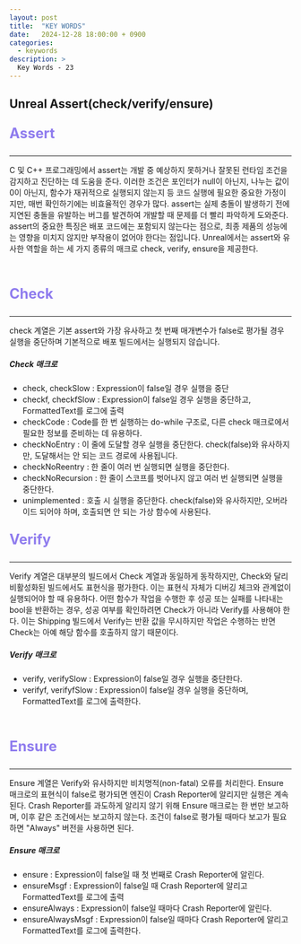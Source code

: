 ```yaml
---
layout: post
title:  "KEY WORDS"
date:   2024-12-28 18:00:00 + 0900
categories:
  - keywords
description: >
  Key Words - 23
---
```

## Unreal Assert(check/verify/ensure)

<p style = "color:#8f7cee; font-size:25px; font-weight:bold">
Assert
</p>

---

C 및 C++ 프로그래밍에서 assert는 개발 중 예상하지 못하거나 잘못된 런타임 조건을 감지하고 진단하는 데 도움을 준다. 이러한 조건은 포인터가 null이 아닌지, 나누는 값이 0이 아닌지, 함수가 재귀적으로 실행되지 않는지 등 코드 실행에 필요한 중요한 가정이지만, 매번 확인하기에는 비효율적인 경우가 많다. assert는 실제 충돌이 발생하기 전에 지연된 충돌을 유발하는 버그를 발견하여 개발할 때 문제를 더 빨리 파악하게 도와준다. assert의 중요한 특징은 배포 코드에는 포함되지 않는다는 점으로, 최종 제품의 성능에는 영향을 미치지 않지만 부작용이 없어야 한다는 점입니다. 
Unreal에서는 assert와 유사한 역할을 하는 세 가지 종류의 매크로 check, verify, ensure을 제공한다.

<br/>

<p style = "color:#8f7cee; font-size:25px; font-weight:bold">
Check
</p>

---

check 계열은 기본 assert와 가장 유사하고 첫 번째 매개변수가 false로 평가될 경우 실행을 중단하며 기본적으로 배포 빌드에서는 실행되지 않습니다. 

##### Check 매크로
- check, checkSlow : Expression이 false일 경우 실행을 중단
- checkf, checkfSlow : Expression이 false일 경우 실행을 중단하고, FormattedText를 로그에 출력
- checkCode : Code를 한 번 실행하는 do-while 구조로, 다른 check 매크로에서 필요한 정보를 준비하는 데 유용하다.
- checkNoEntry : 이 줄에 도달할 경우 실행을 중단한다. check(false)와 유사하지만, 도달해서는 안 되는 코드 경로에 사용됩니다.
- checkNoReentry : 한 줄이 여러 번 실행되면 실행을 중단한다.
- checkNoRecursion : 한 줄이 스코프를 벗어나지 않고 여러 번 실행되면 실행을 중단한다.
- unimplemented : 호출 시 실행을 중단한다. check(false)와 유사하지만, 오버라이드 되어야 하며, 호출되면 안 되는 가상 함수에 사용된다.

<p style = "color:#8f7cee; font-size:25px; font-weight:bold">
Verify 
</p>

---

Verify 계열은 대부분의 빌드에서 Check 계열과 동일하게 동작하지만, Check와 달리 비활성화된 빌드에서도 표현식을 평가한다. 이는 표현식 자체가 디버깅 체크와 관계없이 실행되어야 할 때 유용하다. 어떤 함수가 작업을 수행한 후 성공 또는 실패를 나타내는 bool을 반환하는 경우, 성공 여부를 확인하려면 Check가 아니라 Verify를 사용해야 한다. 이는 Shipping 빌드에서 Verify는 반환 값을 무시하지만 작업은 수행하는 반면 Check는 아예 해당 함수를 호출하지 않기 때문이다.

##### Verify 매크로
- verify, verifySlow : Expression이 false일 경우 실행을 중단한다.
- verifyf, verifyfSlow : Expression이 false일 경우 실행을 중단하며, FormattedText를 로그에 출력한다.

<br/>

<p style = "color:#8f7cee; font-size:25px; font-weight:bold">
Ensure
</p>

---

Ensure 계열은 Verify와 유사하지만 비치명적(non-fatal) 오류를 처리한다. Ensure 매크로의 표현식이 false로 평가되면 엔진이 Crash Reporter에 알리지만 실행은 계속된다. Crash Reporter를 과도하게 알리지 않기 위해 Ensure 매크로는 한 번만 보고하며, 이후 같은 조건에서는 보고하지 않는다. 조건이 false로 평가될 때마다 보고가 필요하면 "Always" 버전을 사용하면 된다.

##### Ensure 매크로
- ensure : Expression이 false일 때 첫 번째로 Crash Reporter에 알린다.
- ensureMsgf : Expression이 false일 때 Crash Reporter에 알리고 FormattedText를 로그에 출력
- ensureAlways : Expression이 false일 때마다 Crash Reporter에 알린다.
- ensureAlwaysMsgf : Expression이 false일 때마다 Crash Reporter에 알리고 FormattedText를 로그에 출력한다.